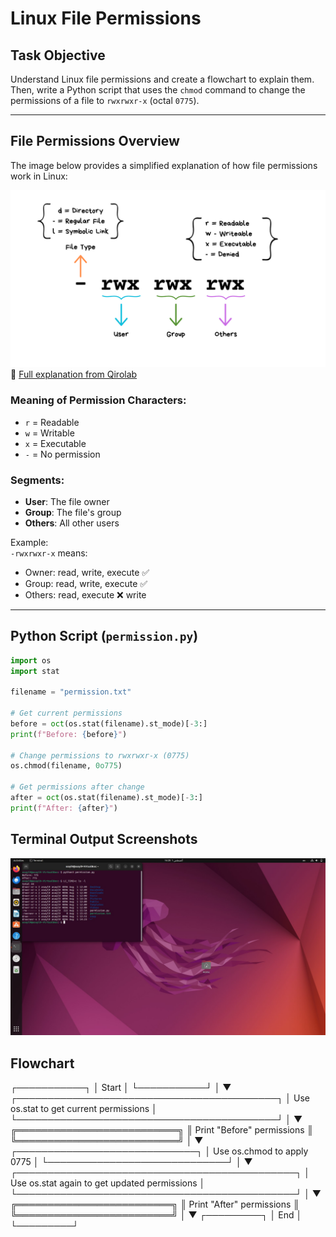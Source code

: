 # Linux File Permissions 

##  Task Objective  
Understand Linux file permissions and create a flowchart to explain them. Then, write a Python script that uses the `chmod` command to change the permissions of a file to `rwxrwxr-x` (octal `0775`).

---

##  File Permissions Overview  

The image below provides a simplified explanation of how file permissions work in Linux:

![File Permissions Diagram](yxNrpKJ.png)  
🔗 [Full explanation from Qirolab](https://qirolab.com/posts/understanding-linux-file-permissions-and-ownership)

### Meaning of Permission Characters:
- `r` = Readable  
- `w` = Writable  
- `x` = Executable  
- `-` = No permission  

### Segments:
- **User**: The file owner  
- **Group**: The file's group  
- **Others**: All other users  

Example:  
`-rwxrwxr-x` means:
- Owner: read, write, execute ✅  
- Group: read, write, execute ✅  
- Others: read, execute ❌ write

---

##  Python Script (`permission.py`)

```python
import os
import stat

filename = "permission.txt"

# Get current permissions
before = oct(os.stat(filename).st_mode)[-3:]
print(f"Before: {before}")

# Change permissions to rwxrwxr-x (0775)
os.chmod(filename, 0o775)

# Get permissions after change
after = oct(os.stat(filename).st_mode)[-3:]
print(f"After: {after}") 
```

## Terminal Output Screenshots

![Screen](Screen.jpg)

## Flowchart

┌───────────┐
│   Start   │
└───────────┘
      │
      ▼
┌──────────────────────────────────────────┐
│  Use os.stat to get current permissions  │
└──────────────────────────────────────────┘
      │
      ▼
╔══════════════════════════╗
║ Print "Before" permissions ║
╚══════════════════════════╝
      │
      ▼
┌─────────────────────────────┐
│  Use os.chmod to apply 0775 │
└─────────────────────────────┘
      │
      ▼
┌─────────────────────────────────────────────┐
│ Use os.stat again to get updated permissions │
└─────────────────────────────────────────────┘
      │
      ▼
╔═════════════════════════╗
║ Print "After" permissions ║
╚═════════════════════════╝
      │
      ▼
┌─────────┐
│   End   │
└─────────┘


